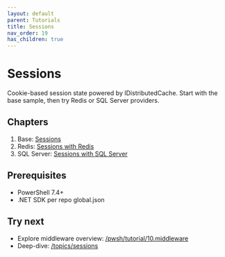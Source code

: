 ```yaml
---
layout: default
parent: Tutorials
title: Sessions
nav_order: 19
has_children: true
---
```


# Sessions

Cookie-based session state powered by IDistributedCache. Start with the base sample, then try Redis or SQL Server providers.

## Chapters

1. Base: [Sessions](./1.Sessions)
2. Redis: [Sessions with Redis](./2.Sessions-Redis)
3. SQL Server: [Sessions with SQL Server](./3.Sessions-Sql)

## Prerequisites

- PowerShell 7.4+
- .NET SDK per repo global.json

## Try next

- Explore middleware overview: [/pwsh/tutorial/10.middleware](../10.middleware/)
- Deep-dive: [/topics/sessions](/topics/sessions)
